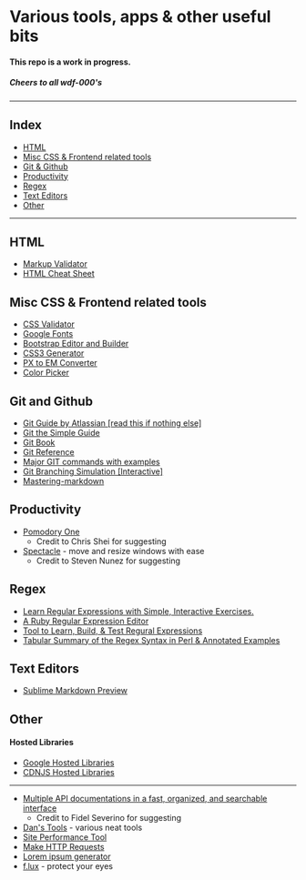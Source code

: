 # Various tools, apps & other useful bits

#### This repo is a work in progress.
##### _Cheers to all wdf-000's_

----

## Index

* [HTML](#html)
* [Misc CSS & Frontend related tools](#misc-css--frontend-related-tools)
* [Git & Github](#git-and-github)
* [Productivity](#productivity)
* [Regex](#regex)
* [Text Editors](#text-editors)
* [Other](#other)

----

## HTML

* [Markup Validator](https://validator.w3.org/)
* [HTML Cheat Sheet](http://www.cril.univ-artois.fr/~lecoutre/teaching/web/sheets/HTML.pdf)

## Misc CSS & Frontend related tools

* [CSS Validator](https://jigsaw.w3.org/css-validator/)
* [Google Fonts](https://fonts.google.com/)
* [Bootstrap Editor and Builder](http://www.bootply.com/)
* [CSS3 Generator](http://css3generator.com/)
* [PX to EM Converter](http://pxtoem.com/)
* [Color Picker](http://www.colorpicker.com/)

## Git and Github

* [Git Guide by Atlassian [read this if nothing else]](https://www.atlassian.com/git/tutorials/what-is-version-control/)
* [Git the Simple Guide](https://rogerdudler.github.io/git-guide/)
* [Git Book](https://git-scm.com/book/en/v2)
* [Git Reference](http://gitref.org/)
* [Major GIT commands with examples](https://www.siteground.com/tutorials/git/commands.htm)
* [Git Branching Simulation [Interactive]](http://learngitbranching.js.org/)
* [Mastering-markdown](https://guides.github.com/features/mastering-markdown/)

## Productivity

* [Pomodory One](https://itunes.apple.com/us/app/pomodoro-one/id907364780?mt=12)
    * Credit to Chris Shei for suggesting
* [Spectacle](https://www.spectacleapp.com/) - move and resize windows with ease
    * Credit to Steven Nunez for suggesting

## Regex

* [Learn Regular Expressions with Simple, Interactive Exercises.](http://regexone.com/)
* [A Ruby Regular Expression Editor](http://rubular.com/)
* [Tool to Learn, Build, & Test Regural Expressions](http://www.regexr.com/)
* [Tabular Summary of the Regex Syntax in Perl & Annotated Examples](http://www.cs.tut.fi/~jkorpela/perl/regexp.html)

## Text Editors

* [Sublime Markdown Preview](https://github.com/revolunet/sublimetext-markdown-preview)

## Other

#### Hosted Libraries

* [Google Hosted Libraries](https://developers.google.com/speed/libraries/)
* [CDNJS Hosted Libraries](https://cdnjs.com/libraries)

----

* [Multiple API documentations in a fast, organized, and searchable interface](http://devdocs.io/)
    * Credit to Fidel Severino for suggesting
* [Dan's Tools](http://www.danstools.com/) - various neat tools
* [Site Performance Tool](http://www.webpagetest.org/)
* [Make HTTP Requests](https://www.hurl.it/)
* [Lorem ipsum generator](http://www.lipsum.com/feed/html)
* [f.lux](https://justgetflux.com/) - protect your eyes
